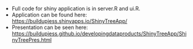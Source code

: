 - Full code for shiny application is in server.R and ui.R.
- Application can be found here: https://buildupjess.shinyapps.io/ShinyTreeApp/
- Presentation can be seen here: https://buildupjess.github.io/developingdataproducts/ShinyTreeApp/ShinyTreePres.html
